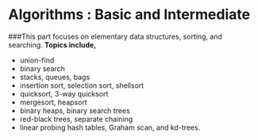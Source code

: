 Algorithms : Basic and Intermediate
===================================

###This part focuses on elementary data structures, sorting, and searching.
**Topics include,**
* union-find
* binary search
* stacks, queues, bags
* insertion sort, selection sort, shellsort
* quicksort, 3-way quicksort
* mergesort, heapsort
* binary heaps, binary search trees
* red-black trees, separate chaining
* linear probing hash tables, Graham scan, and kd-trees.
